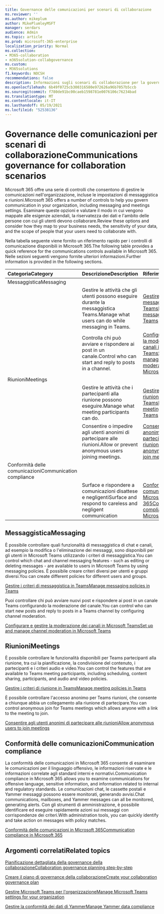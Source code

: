 ```yaml
---
title: Governance delle comunicazioni per scenari di collaborazione
ms.reviewer: ''
ms.author: mikeplum
author: MikePlumleyMSFT
manager: serdars
audience: Admin
ms.topic: article
ms.prod: microsoft-365-enterprise
localization_priority: Normal
ms.collection:
- M365-collaboration
- m365solution-collabgovernance
ms.custom:
- M365solutions
f1.keywords: NOCSH
recommendations: false
description: Informazioni sugli scenari di collaborazione per la governance delle comunicazioni.
ms.openlocfilehash: 6b49f0725cb300316580e972626a96b7057b5ccb
ms.sourcegitcommit: f780de91bc00caeb1598781e0076106c76234bad
ms.translationtype: MT
ms.contentlocale: it-IT
ms.lasthandoff: 05/19/2021
ms.locfileid: "52538136"
---
```

# <a name="communications-governance-for-collaboration-scenarios"></a><span data-ttu-id="e27a0-103">Governance delle comunicazioni per scenari di collaborazione</span><span class="sxs-lookup"><span data-stu-id="e27a0-103">Communications governance for collaboration scenarios</span></span>

<span data-ttu-id="e27a0-104">Microsoft 365 offre una serie di controlli che consentono di gestire le comunicazioni nell'organizzazione, incluse le impostazioni di messaggistica e riunioni.</span><span class="sxs-lookup"><span data-stu-id="e27a0-104">Microsoft 365 offers a number of controls to help you govern communication in your organization, including messaging and meetings settings.</span></span> <span data-ttu-id="e27a0-105">Esaminare queste opzioni e valutare il modo in cui vengono mappate alle esigenze aziendali, la riservatezza dei dati e l'ambito delle persone con cui gli utenti devono collaborare.</span><span class="sxs-lookup"><span data-stu-id="e27a0-105">Review these options and consider how they map to your business needs, the sensitivity of your data, and the scope of people that your users need to collaborate with.</span></span>

<span data-ttu-id="e27a0-106">Nella tabella seguente viene fornito un riferimento rapido per i controlli di comunicazione disponibili in Microsoft 365.</span><span class="sxs-lookup"><span data-stu-id="e27a0-106">The following table provides a quick reference for the communications controls available in Microsoft 365.</span></span> <span data-ttu-id="e27a0-107">Nelle sezioni seguenti vengono fornite ulteriori informazioni.</span><span class="sxs-lookup"><span data-stu-id="e27a0-107">Further information is provided in the following sections.</span></span>

|<span data-ttu-id="e27a0-108">Categoria</span><span class="sxs-lookup"><span data-stu-id="e27a0-108">Category</span></span>|<span data-ttu-id="e27a0-109">Descrizione</span><span class="sxs-lookup"><span data-stu-id="e27a0-109">Description</span></span>|<span data-ttu-id="e27a0-110">Riferimenti</span><span class="sxs-lookup"><span data-stu-id="e27a0-110">Reference</span></span>|
|:-------|:----------|:--------|
|<span data-ttu-id="e27a0-111">Messaggistica</span><span class="sxs-lookup"><span data-stu-id="e27a0-111">Messaging</span></span>|||
||<span data-ttu-id="e27a0-112">Gestire le attività che gli utenti possono eseguire durante la messaggistica Teams.</span><span class="sxs-lookup"><span data-stu-id="e27a0-112">Manage what users can do while messaging in Teams.</span></span>|[<span data-ttu-id="e27a0-113">Gestire i criteri di messaggistica in Teams</span><span class="sxs-lookup"><span data-stu-id="e27a0-113">Manage messaging policies in Teams</span></span>](/microsoftteams/messaging-policies-in-teams)|
||<span data-ttu-id="e27a0-114">Controlla chi può avviare e rispondere ai post in un canale.</span><span class="sxs-lookup"><span data-stu-id="e27a0-114">Control who can start and reply to posts in a channel.</span></span>|[<span data-ttu-id="e27a0-115">Configurare e gestire la moderazione dei canali in Microsoft Teams</span><span class="sxs-lookup"><span data-stu-id="e27a0-115">Set up and manage channel moderation in Microsoft Teams</span></span>](/microsoftteams/manage-channel-moderation-in-teams)|
|<span data-ttu-id="e27a0-116">Riunioni</span><span class="sxs-lookup"><span data-stu-id="e27a0-116">Meetings</span></span>|||
||<span data-ttu-id="e27a0-117">Gestire le attività che i partecipanti alla riunione possono eseguire.</span><span class="sxs-lookup"><span data-stu-id="e27a0-117">Manage what meeting participants can do.</span></span>|[<span data-ttu-id="e27a0-118">Gestire i criteri di riunione in Teams</span><span class="sxs-lookup"><span data-stu-id="e27a0-118">Manage meeting policies in Teams</span></span>](/microsoftteams/meeting-policies-in-teams)|
||<span data-ttu-id="e27a0-119">Consentire o impedire agli utenti anonimi di partecipare alle riunioni.</span><span class="sxs-lookup"><span data-stu-id="e27a0-119">Allow or prevent anonymous users joining meetings.</span></span>|[<span data-ttu-id="e27a0-120">Consentire agli utenti anonimi di partecipare alle riunioni</span><span class="sxs-lookup"><span data-stu-id="e27a0-120">Allow anonymous users to join meetings</span></span>](/microsoftteams/meeting-settings-in-teams#allow-anonymous-users-to-join-meetings)|
|<span data-ttu-id="e27a0-121">Conformità delle comunicazioni</span><span class="sxs-lookup"><span data-stu-id="e27a0-121">Communication compliance</span></span>|||
||<span data-ttu-id="e27a0-122">Surface e rispondere a comunicazioni disattese e negligenti</span><span class="sxs-lookup"><span data-stu-id="e27a0-122">Surface and respond to careless and negligent communication</span></span>|[<span data-ttu-id="e27a0-123">Conformità delle comunicazioni in Microsoft 365</span><span class="sxs-lookup"><span data-stu-id="e27a0-123">Communication compliance in Microsoft 365</span></span>](../compliance/communication-compliance.md)|

## <a name="messaging"></a><span data-ttu-id="e27a0-124">Messaggistica</span><span class="sxs-lookup"><span data-stu-id="e27a0-124">Messaging</span></span>

<span data-ttu-id="e27a0-125">È possibile controllare quali funzionalità di messaggistica di chat e canali, ad esempio la modifica o l'eliminazione dei messaggi, sono disponibili per gli utenti in Microsoft Teams utilizzando i criteri di messaggistica.</span><span class="sxs-lookup"><span data-stu-id="e27a0-125">You can control which chat and channel messaging features - such as editing or deleting messages - are available to users in Microsoft Teams by using messaging policies.</span></span> <span data-ttu-id="e27a0-126">È possibile creare criteri diversi per utenti e gruppi diversi.</span><span class="sxs-lookup"><span data-stu-id="e27a0-126">You can create different policies for different users and groups.</span></span>

[<span data-ttu-id="e27a0-127">Gestire i criteri di messaggistica in Teams</span><span class="sxs-lookup"><span data-stu-id="e27a0-127">Manage messaging policies in Teams</span></span>](/microsoftteams/messaging-policies-in-teams)

<span data-ttu-id="e27a0-128">Puoi controllare chi può avviare nuovi post e rispondere ai post in un canale Teams configurando la moderazione del canale.</span><span class="sxs-lookup"><span data-stu-id="e27a0-128">You can control who can start new posts and reply to posts in a Teams channel by configuring channel moderation.</span></span>

[<span data-ttu-id="e27a0-129">Configurare e gestire la moderazione dei canali in Microsoft Teams</span><span class="sxs-lookup"><span data-stu-id="e27a0-129">Set up and manage channel moderation in Microsoft Teams</span></span>](/microsoftteams/manage-channel-moderation-in-teams)

## <a name="meetings"></a><span data-ttu-id="e27a0-130">Riunioni</span><span class="sxs-lookup"><span data-stu-id="e27a0-130">Meetings</span></span>

<span data-ttu-id="e27a0-131">È possibile controllare le funzionalità disponibili per Teams partecipanti alla riunione, tra cui la pianificazione, la condivisione del contenuto, i partecipanti e i criteri audio e video.</span><span class="sxs-lookup"><span data-stu-id="e27a0-131">You can control the features that are available to Teams meeting participants, including scheduling, content sharing, participants, and audio and video policies.</span></span>

[<span data-ttu-id="e27a0-132">Gestire i criteri di riunione in Teams</span><span class="sxs-lookup"><span data-stu-id="e27a0-132">Manage meeting policies in Teams</span></span>](/microsoftteams/meeting-policies-in-teams)

<span data-ttu-id="e27a0-133">È possibile controllare l'accesso anonimo per Teams riunioni, che consente a chiunque abbia un collegamento alla riunione di partecipare.</span><span class="sxs-lookup"><span data-stu-id="e27a0-133">You can control anonymous join for Teams meetings which allows anyone with a link to the meeting to join.</span></span>

[<span data-ttu-id="e27a0-134">Consentire agli utenti anonimi di partecipare alle riunioni</span><span class="sxs-lookup"><span data-stu-id="e27a0-134">Allow anonymous users to join meetings</span></span>](/microsoftteams/meeting-settings-in-teams#allow-anonymous-users-to-join-meetings)


## <a name="communication-compliance"></a><span data-ttu-id="e27a0-135">Conformità delle comunicazioni</span><span class="sxs-lookup"><span data-stu-id="e27a0-135">Communication compliance</span></span>

<span data-ttu-id="e27a0-136">La conformità delle comunicazioni in Microsoft 365 consente di esaminare le comunicazioni per il linguaggio offensivo, le informazioni riservate e le informazioni correlate agli standard interni e normativi.</span><span class="sxs-lookup"><span data-stu-id="e27a0-136">Communication compliance in Microsoft 365 allows you to examine communications for offensive language, sensitive information, and information related to internal and regulatory standards.</span></span> <span data-ttu-id="e27a0-137">Le comunicazioni chat, le cassette postali e Yammer messaggi possono essere monitorati, generando avvisi.</span><span class="sxs-lookup"><span data-stu-id="e27a0-137">Chat communications, mailboxes, and Yammer messages can all be monitored, generating alerts.</span></span> <span data-ttu-id="e27a0-138">Con gli strumenti di amministrazione, è possibile identificare ed eseguire rapidamente azioni sui messaggi con corrispondenze dei criteri.</span><span class="sxs-lookup"><span data-stu-id="e27a0-138">With administration tools, you can quickly identify and take action on messages with policy matches.</span></span>

[<span data-ttu-id="e27a0-139">Conformità delle comunicazioni in Microsoft 365</span><span class="sxs-lookup"><span data-stu-id="e27a0-139">Communication compliance in Microsoft 365</span></span>](../compliance/communication-compliance.md)

## <a name="related-topics"></a><span data-ttu-id="e27a0-140">Argomenti correlati</span><span class="sxs-lookup"><span data-stu-id="e27a0-140">Related topics</span></span>

[<span data-ttu-id="e27a0-141">Pianificazione dettagliata della governance della collaborazione</span><span class="sxs-lookup"><span data-stu-id="e27a0-141">Collaboration governance planning step-by-step</span></span>](collaboration-governance-overview.md#collaboration-governance-planning-step-by-step)

[<span data-ttu-id="e27a0-142">Creare il piano di governance della collaborazione</span><span class="sxs-lookup"><span data-stu-id="e27a0-142">Create your collaboration governance plan</span></span>](collaboration-governance-first.md)

[<span data-ttu-id="e27a0-143">Gestire Microsoft Teams per l'organizzazione</span><span class="sxs-lookup"><span data-stu-id="e27a0-143">Manage Microsoft Teams settings for your organization</span></span>](/microsoftteams/enable-features-office-365)

[<span data-ttu-id="e27a0-144">Gestire la conformità dei dati di Yammer</span><span class="sxs-lookup"><span data-stu-id="e27a0-144">Manage Yammer data compliance</span></span>](/yammer/manage-security-and-compliance/manage-data-compliance)